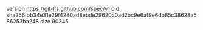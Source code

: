 version https://git-lfs.github.com/spec/v1
oid sha256:bb34e31e29f4280ad8ebde29620c0ad2bc9e6af9e6db85c38628a586253ba248
size 90345
